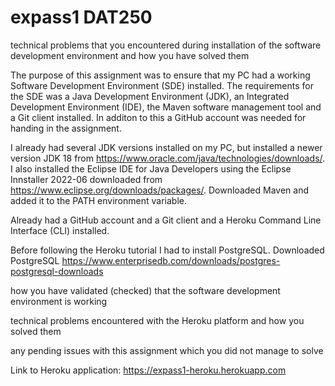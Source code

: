 # expass1 DAT250

technical problems that you encountered during installation of the software development environment and how you have solved them

The purpose of this assignment was to ensure that my PC had a working Software Development Environment (SDE) installed. The requirements for the SDE was a Java Development Environment (JDK), an Integrated Development Environment (IDE), the Maven software management tool and a Git client installed. In additon to this a GitHub account was needed for handing in the assignment. 

I already had several JDK versions installed on my PC, but installed a newer version JDK 18 from https://www.oracle.com/java/technologies/downloads/. I also installed the Eclipse IDE for Java Developers using the Eclipse Innstaller 2022-06 downloaded from https://www.eclipse.org/downloads/packages/. Downloaded Maven and added it to the PATH environment variable. 

Already had a GitHub account and a Git client and a Heroku Command Line Interface (CLI) installed. 

Before following the Heroku tutorial I had to install PostgreSQL. 
Downloaded PostgreSQL
https://www.enterprisedb.com/downloads/postgres-postgresql-downloads

how you have validated (checked) that the software development environment is working

technical problems encountered with the Heroku platform and how you solved them

any pending issues with this assignment which you did not manage to solve

Link to Heroku application: https://expass1-heroku.herokuapp.com
